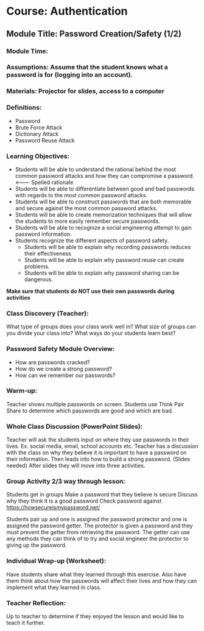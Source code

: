 # Course: Authentication
## Module Title: Password Creation/Safety (1/2)
### Module Time:
### Assumptions: Assume that the student knows what a password is for (logging into an account).
### Materials: Projector for slides, access to a computer
### Definitions:
* Password
* Brute Force Attack
* Dictionary Attack
* Password Reuse Attack
### Learning Objectives:
* Students will be able to understand the rational behind the most common password attacks and how they can compromise a password. 
<--- Spelled rationale 
* Students will be able to differentiate between good and bad passwords with regards to the most common password attacks. 
* Students will be able to construct passwords that are both memorable and secure against the most common password attacks.
* Students will be able to create memorization techniques that will allow the students to more easily remember secure passwords. 
* Students will be able to recognize a social engineering attempt to gain password information.
* Students recognize the different aspects of password safety.
    * Students will be able to explain why recording passwords reduces their effectiveness 
    * Students will be able to explain why password reuse can create problems. 
    * Students will be able to explain why password sharing can be dangerous.

**Make sure that students do NOT use their own passwords during activities**

### Class Discovery (Teacher):
What type of groups does your class work well in?
What size of groups can you divide your class into?
What ways do your students learn best? 

### Password Safety Module Overview:
   * How are passwords cracked?
   * How do we create a strong password?
   * How can we remember our passwords?
### Warm-up:
[comment]: <> (&#40;Should be challenging but not too challenging so that kids get interested&#41;)
Teacher shows multiple passwords on screen. Students use Think Pair Share to determine which passwords are good and which are bad. 

   
   ### Whole Class Discussion (PowerPoint Slides):
Teacher will ask the students input on where they use passwords in their lives. Ex. social media, email, school accounts etc. Teacher has a discussion with the class on why they believe it is important to have a password on their information. Then leads into how to build a strong password. (Slides needed) After slides they will move into three activities.

   ### Group Activity 2/3 way through lesson:
   Students get in groups
        Make a password that they believe is secure
        Discuss why they think it is a good password
        Check password against https://howsecureismypassword.net/

   Students pair up and one is assigned the password protector and one is assigned the password getter. The protector is given a password and they must prevent the getter from retrieving the password. The getter can use any methods they can think of to try and social engineer the protector to giving up the password.

### Individual Wrap-up (Worksheet):
Have students share what they learned through this exercise. Also have them think about how the passwords will affect their lives and how they can implement what they learned in class.


### Teacher Reflection: 
Up to teacher to determine if they enjoyed the lesson and would like to teach it further.

